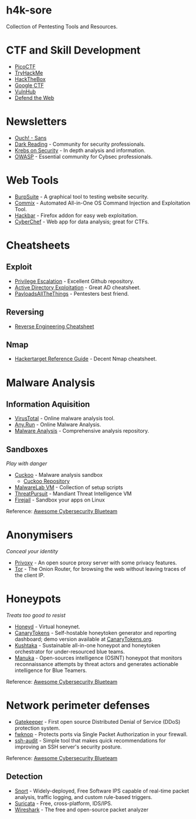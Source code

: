 # h4k-sore
Collection of Pentesting Tools and Resources.

# CTF and Skill Development

- [PicoCTF](https://picoctf.com)
- [TryHackMe](https://tryhackme.com)
- [HackTheBox](https://hackthebox.eu)
- [Google CTF](https://capturetheflag.withgoogle.com/)
- [VulnHub](https://www.vulnhub.com/)
- [Defend the Web](https://defendtheweb.net/)

# Newsletters

- [Ouch! - Sans](https://www.sans.org/newsletters/ouch/?msc=main-nav)
- [Dark Reading](https://www.darkreading.com/) - Community for security professionals.
- [Krebs on Security](https://krebsonsecurity.com/) - In depth analysis and information.
- [OWASP](https://owasp.slack.com/) - Essential community for Cybsec professionals.

# Web Tools

- [BurpSuite](https://portswigger.net/burp) - A graphical tool to testing website security.
- [Commix](https://github.com/commixproject/commix) - Automated All-in-One OS Command Injection and Exploitation Tool.
- [Hackbar](https://addons.mozilla.org/en-US/firefox/addon/hackbartool/) - Firefox addon for easy web exploitation.
- [CyberChef](https://gchq.github.io/CyberChef) - Web app for data analysis; great for CTFs.

# Cheatsheets

## Exploit
- [Privilege Escalation](https://github.com/Ignitetechnologies/Privilege-Escalation) - Excellent Github repository.
- [Active Directory Exploitation](https://github.com/S1ckB0y1337/Active-Directory-Exploitation-Cheat-Sheet) - Great AD cheatsheet.
- [PayloadsAllTheThings](https://github.com/swisskyrepo/PayloadsAllTheThings) - Pentesters best friend.

## Reversing
- [Reverse Engineering Cheatsheet](https://www.cybrary.it/wp-content/uploads/2017/11/cheat-sheet-reverse-v6.png)

## Nmap
- [Hackertarget Reference Guide](https://hackertarget.com/nmap-cheatsheet-a-quick-reference-guide/) - Decent Nmap cheatsheet.

# Malware Analysis

## Information Aquisition
- [VirusTotal](https://www.virustotal.com/gui/) - Online malware analysis tool.
- [Any.Run](https://any.run/) - Online Malware Analysis.
- [Malware Analysis](https://github.com/rshipp/awesome-malware-analysis) - Comprehensive analysis repository.

## Sandboxes
_Play with danger_
- [Cuckoo](https://cuckoosandbox.org/) - Malware analysis sandbox
  - [Cuckoo Repository](https://github.com/cuckoosandbox/cuckoo)
- [MalwareLab VM](https://github.com/f0wl/MalwareLab_VM-Setup) - Collection of setup scripts
- [ThreatPursuit](https://github.com/mandiant/ThreatPursuit-VM) - Mandiant Threat Intelligence VM
- [Firejail](https://firejail.wordpress.com/) - Sandbox your apps on Linux

Reference: [Awesome Cybersecurity Blueteam](https://github.com/fabacab/awesome-cybersecurity-blueteam)

# Anonymisers
_Conceal your identity_
- [Privoxy](http://www.privoxy.org/) - An open source proxy server with some
  privacy features.
- [Tor](https://www.torproject.org/) - The Onion Router, for browsing the web
  without leaving traces of the client IP.
  
# Honeypots
_Treats too good to resist_
- [Honeyd](http://www.honeyd.org/) - Virtual honeynet.
- [CanaryTokens](https://github.com/thinkst/canarytokens) - Self-hostable honeytoken generator and reporting dashboard; demo version available at [CanaryTokens.org](https://canarytokens.org/).
- [Kushtaka](https://kushtaka.org) - Sustainable all-in-one honeypot and honeytoken orchestrator for under-resourced blue teams.
- [Manuka](https://github.com/spaceraccoon/manuka) - Open-sources intelligence (OSINT) honeypot that monitors reconnaissance attempts by threat actors and generates actionable intelligence for Blue Teamers.

Reference: [Awesome Cybersecurity Blueteam](https://github.com/fabacab/awesome-cybersecurity-blueteam)

# Network perimeter defenses

- [Gatekeeper](https://github.com/AltraMayor/gatekeeper) - First open source Distributed Denial of Service (DDoS) protection system.
- [fwknop](https://www.cipherdyne.org/fwknop/) - Protects ports via Single Packet Authorization in your firewall.
- [ssh-audit](https://github.com/jtesta/ssh-audit) - Simple tool that makes quick recommendations for improving an SSH server's security posture.

Reference: [Awesome Cybersecurity Blueteam](https://github.com/fabacab/awesome-cybersecurity-blueteam)

## Detection
- [Snort](https://snort.org/) - Widely-deployed, Free Software IPS capable of real-time packet analysis, traffic logging, and custom rule-based triggers.
- [Suricata](https://suricata-ids.org/) - Free, cross-platform, IDS/IPS.
- [Wireshark](https://www.wireshark.org) - The free and open-source packet analyzer



